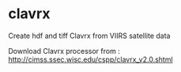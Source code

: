 # clavrx
Create hdf and tiff Clavrx from VIIRS satellite data

Download Clavrx processor from :
http://cimss.ssec.wisc.edu/cspp/clavrx_v2.0.shtml

